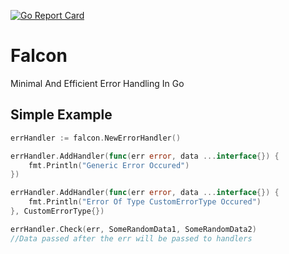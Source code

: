 [![Go Report Card](https://goreportcard.com/badge/github.com/SonicRoshan/falcon)](https://goreportcard.com/report/github.com/SonicRoshan/falcon)
# Falcon
Minimal And Efficient Error Handling In Go


## Simple Example
```go
errHandler := falcon.NewErrorHandler()

errHandler.AddHandler(func(err error, data ...interface{}) {
    fmt.Println("Generic Error Occured")
})

errHandler.AddHandler(func(err error, data ...interface{}) {
    fmt.Println("Error Of Type CustomErrorType Occured")
}, CustomErrorType{})

errHandler.Check(err, SomeRandomData1, SomeRandomData2)
//Data passed after the err will be passed to handlers
```

